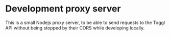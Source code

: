 # Development proxy server

This is a small Nodejs proxy server, to be able to send requests to the Toggl API without being stopped by their CORS while developing locally.
